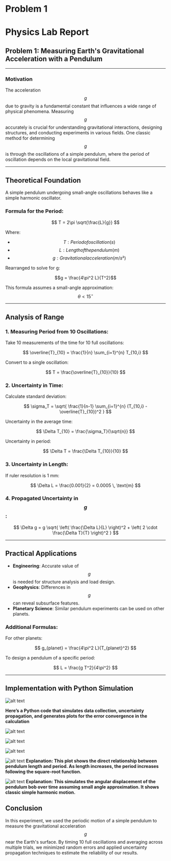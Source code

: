# Problem 1
# Physics Lab Report

## Problem 1: Measuring Earth's Gravitational Acceleration with a Pendulum

---

### Motivation

The acceleration $$g$$ due to gravity is a fundamental constant that influences a wide range of physical phenomena. Measuring $$g$$ accurately is crucial for understanding gravitational interactions, designing structures, and conducting experiments in various fields. One classic method for determining $$g$$ is through the oscillations of a simple pendulum, where the period of oscillation depends on the local gravitational field.

---

## Theoretical Foundation

A simple pendulum undergoing small-angle oscillations behaves like a simple harmonic oscillator.

### Formula for the Period:

$$ T = 2\pi \sqrt{\frac{L}{g}} $$

Where:

- $$T: Period of oscillation (s)  $$
- $$L: Length of the pendulum (m) $$  
- $$g: Gravitational acceleration (m/s²)$$

Rearranged to solve for g:

$$g = \frac{4\pi^2 L}{T^2}$$

This formula assumes a small-angle approximation: $$ \theta < 15^\circ $$

---

## Analysis of Range

### 1. Measuring Period from 10 Oscillations:

Take 10 measurements of the time for 10 full oscillations:

$$ \overline{T}_{10} = \frac{1}{n} \sum_{i=1}^{n} T_{10,i} $$

Convert to a single oscillation:

$$ T = \frac{\overline{T}_{10}}{10} $$

### 2. Uncertainty in Time:

Calculate standard deviation:

$$ \sigma_T = \sqrt{ \frac{1}{n-1} \sum_{i=1}^{n} (T_{10,i} - \overline{T}_{10})^2 } $$

Uncertainty in the average time:

$$ \Delta T_{10} = \frac{\sigma_T}{\sqrt{n}} $$

Uncertainty in period:

$$ \Delta T = \frac{\Delta T_{10}}{10} $$

### 3. Uncertainty in Length:

If ruler resolution is 1 mm:

$$ \Delta L = \frac{0.001}{2} = 0.0005 \, \text{m} $$

### 4. Propagated Uncertainty in $$g$$:

$$ \Delta g = g \sqrt{ \left( \frac{\Delta L}{L} \right)^2 + \left( 2 \cdot \frac{\Delta T}{T} \right)^2 } $$

---

## Practical Applications

- **Engineering**: Accurate value of $$g$$ is needed for structure analysis and load design.
- **Geophysics**: Differences in $$g$$ can reveal subsurface features.
- **Planetary Science**: Similar pendulum experiments can be used on other planets.

### Additional Formulas:

For other planets:

$$ g_{planet} = \frac{4\pi^2 L}{T_{planet}^2} $$

To design a pendulum of a specific period:

$$ L = \frac{g T^2}{4\pi^2} $$

---

## Implementation with Python Simulation

![alt text](image-3.png)


**Here’s a Python code that simulates data collection, uncertainty propagation, and generates plots for the error convergence in the calculation**

![alt text](image.png)

![alt text](image-1.png)

![alt text](image-2.png)

![alt text](image-4.png)
**Explanation: This plot shows the direct relationship between pendulum length and period. As length increases, the period increases following the square-root function.**

![alt text](image-5.png)
 **Explanation: This simulates the angular displacement of the pendulum bob over time assuming small angle approximation. It shows classic simple harmonic motion.**



## Conclusion

In this experiment, we used the periodic motion of a simple pendulum to measure the gravitational acceleration $$g$$ near the Earth's surface. By timing 10 full oscillations and averaging across multiple trials, we minimized random errors and applied uncertainty propagation techniques to estimate the reliability of our results.

